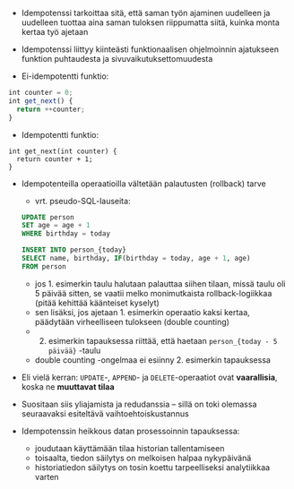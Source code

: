 * Idempotenssi tarkoittaa sitä, että saman työn ajaminen uudelleen ja uudelleen tuottaa aina saman tuloksen riippumatta siitä, kuinka monta kertaa työ ajetaan
* Idempotenssi liittyy kiinteästi funktionaalisen ohjelmoinnin ajatukseen funktion puhtaudesta ja sivuvaikutuksettomuudesta

* Ei-idempotentti funktio:
```js
int counter = 0;
int get_next() {
  return ++counter;
}
```
* Idempotentti funktio:

```
int get_next(int counter) {
  return counter + 1;
}
```

* Idempotenteilla operaatioilla vältetään palautusten (rollback) tarve
   - vrt. pseudo-SQL-lauseita:
   
   ```sql
   UPDATE person
   SET age = age + 1
   WHERE birthday = today
   ```
   
   ```sql
   INSERT INTO person_{today}
   SELECT name, birthday, IF(birthday = today, age + 1, age)
   FROM person
   ```
   
   - jos 1. esimerkin taulu halutaan palauttaa siihen tilaan, missä taulu oli 5 päivää sitten, se vaatii melko monimutkaista rollback-logiikkaa (pitää kehittää käänteiset kyselyt)
   - sen lisäksi, jos ajetaan 1. esimerkin operaatio kaksi kertaa, päädytään virheelliseen tulokseen (double counting)
   - 2. esimerkin tapauksessa riittää, että haetaan `person_{today - 5 päivää}` -taulu
   - double counting -ongelmaa ei esiinny 2. esimerkin tapauksessa
   
* Eli vielä kerran: `UPDATE`-, `APPEND`- ja `DELETE`-operaatiot ovat **vaarallisia**, koska ne **muuttavat tilaa**
* Suositaan siis yliajamista ja redudanssia – sillä on toki olemassa seuraavaksi esiteltävä vaihtoehtoiskustannus

* Idempotenssin heikkous datan prosessoinnin tapauksessa:
   - joudutaan käyttämään tilaa historian tallentamiseen
    - toisaalta, tiedon säilytys on melkoisen halpaa nykypäivänä
    - historiatiedon säilytys on tosin koettu tarpeelliseksi analytiikkaa varten